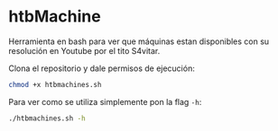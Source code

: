 # htbMachine

Herramienta en bash para ver que máquinas estan disponibles con su resolución en Youtube por el tito S4vitar.

Clona el repositorio y dale permisos de ejecución:

```bash
chmod +x htbmachines.sh
```

Para ver como se utiliza simplemente pon la flag `-h`:

```bash
./htbmachines.sh -h
```
